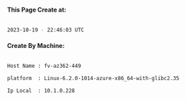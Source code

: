 
   
#### This Page Create at:

```bash

2023-10-19 - 22:46:03 UTC

```

#### Create By Machine:

```bash

Host Name : fv-az362-449

platform  : Linux-6.2.0-1014-azure-x86_64-with-glibc2.35

Ip Local  : 10.1.0.228

```

